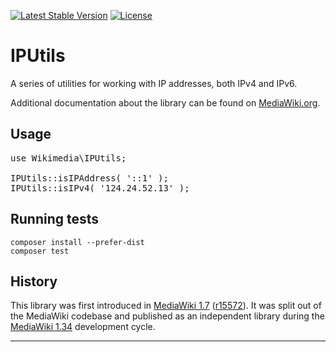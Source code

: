 [![Latest Stable Version]](https://packagist.org/packages/wikimedia/ip-utils) [![License]](https://packagist.org/packages/wikimedia/ip-utils)

IPUtils
=====================

A series of utilities for working with IP addresses, both IPv4 and IPv6.

Additional documentation about the library can be found on
[MediaWiki.org](https://www.mediawiki.org/wiki/IPUtils).


Usage
-----

<pre lang="php">
use Wikimedia\IPUtils;

IPUtils::isIPAddress( '::1' );
IPUtils::isIPv4( '124.24.52.13' );
</pre>


Running tests
-------------

    composer install --prefer-dist
    composer test


History
-------

This library was first introduced in [MediaWiki 1.7][] ([r15572][]). It was
split out of the MediaWiki codebase and published as an independent library
during the [MediaWiki 1.34][] development cycle.


---
[MediaWiki 1.7]: https://www.mediawiki.org/wiki/MediaWiki_1.7
[r15572]: https://www.mediawiki.org/wiki/Special:Code/MediaWiki/15572
[MediaWiki 1.34]: https://www.mediawiki.org/wiki/MediaWiki_1.34
[Latest Stable Version]: https://poser.pugx.org/wikimedia/ip-utils/v/stable.svg
[License]: https://poser.pugx.org/wikimedia/ip-utils/license.svg

